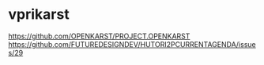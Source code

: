# vprikarst

https://github.com/OPENKARST/PROJECT.OPENKARST https://github.com/FUTUREDESIGNDEV/HUTORI2PCURRENTAGENDA/issues/29
